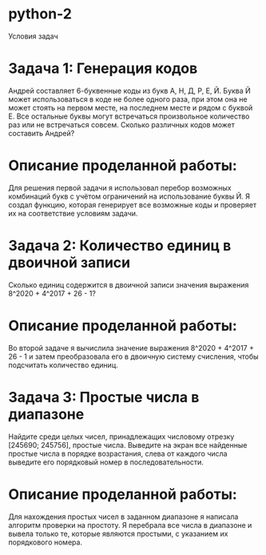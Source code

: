 # python-2
Условия задач

# Задача 1: Генерация кодов

Андрей составляет 6-буквенные коды из букв А, Н, Д, Р, Е, Й. Буква Й может использоваться в коде не более одного раза, при этом она не может стоять на первом месте, на последнем месте и рядом с буквой Е. Все остальные буквы могут встречаться произвольное количество раз или не встречаться совсем. Сколько различных кодов может составить Андрей?
# Описание проделанной работы: 
Для решения первой задачи я использовал перебор возможных комбинаций букв с учётом ограничений на использование буквы Й. Я создал функцию, которая генерирует все возможные коды и проверяет их на соответствие условиям задачи.


# Задача 2: Количество единиц в двоичной записи

Сколько единиц содержится в двоичной записи значения выражения 8^2020 + 4^2017 + 26 - 1?
# Описание проделанной работы:
Во второй задаче я вычислила значение выражения 8^2020 + 4^2017 + 26 - 1 и затем преобразовала его в двоичную систему счисления, чтобы подсчитать количество единиц.


# Задача 3: Простые числа в диапазоне

Найдите среди целых чисел, принадлежащих числовому отрезку [245690; 245756], простые числа. Выведите на экран все найденные простые числа в порядке возрастания, слева от каждого числа выведите его порядковый номер в последовательности.
# Описание проделанной работы:
Для нахождения простых чисел в заданном диапазоне я написала алгоритм проверки на простоту. Я перебрала все числа в диапазоне и вывела только те, которые являются простыми, с указанием их порядкового номера.

